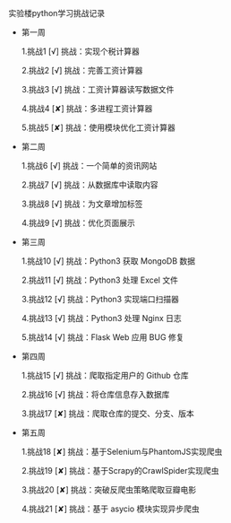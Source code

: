 实验楼python学习挑战记录

- 第一周

    1.挑战1   [√] 挑战：实现个税计算器

    2.挑战2   [√] 挑战：完善工资计算器

    3.挑战3   [√] 挑战：工资计算器读写数据文件

    4.挑战4   [✘] 挑战：多进程工资计算器

    5.挑战5   [✘] 挑战：使用模块优化工资计算器


- 第二周

    1.挑战6   [√] 挑战：一个简单的资讯网站

    2.挑战7   [√] 挑战：从数据库中读取内容

    3.挑战8   [√] 挑战：为文章增加标签

    4.挑战9   [√] 挑战：优化页面展示


- 第三周

    1.挑战10   [√] 挑战：Python3 获取 MongoDB 数据

    2.挑战11   [√] 挑战：Python3 处理 Excel 文件

    3.挑战12   [√] 挑战：Python3 实现端口扫描器

    4.挑战13   [√] 挑战：Python3 处理 Nginx 日志

    5.挑战14   [√] 挑战：Flask Web 应用 BUG 修复


- 第四周

    1.挑战15   [√] 挑战：爬取指定用户的 Github 仓库

    2.挑战16   [√] 挑战：将仓库信息存入数据库

    3.挑战17   [✘] 挑战：爬取仓库的提交、分支、版本


- 第五周

    1.挑战18   [✘] 挑战：基于Selenium与PhantomJS实现爬虫

    2.挑战19   [✘] 挑战：基于Scrapy的CrawlSpider实现爬虫

    3.挑战20   [✘] 挑战：突破反爬虫策略爬取豆瓣电影

    4.挑战21   [✘] 挑战：基于 asycio 模块实现异步爬虫
